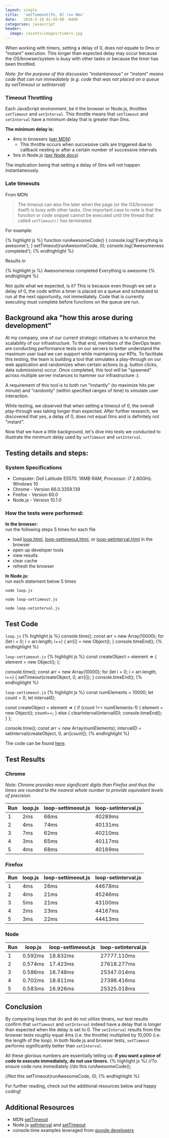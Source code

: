 ```yaml
---
layout: single
title:  'setTimeout(fn, 0) !== 0ms'
date:   2018-5-10 01:49:00 -0400
categories: javascript
header:
  image: /assets/images/timers.jpg
---
```

When working with timers, setting a delay of 0, does not equate to 0ms or "instant" execution. This longer than expected delay may occur because the OS/browser/system is busy with other tasks or because the timer has been throttled.

_Note: for the purpose of this discussion "instantaneous" or "instant" means code that can run immediately (e.g. code that was not placed on a queue by setTimeout or setInterval)_

### Timeout Throttling
Each JavaScript environment, be it the browser or Node.js, throttles `setTimeout` and `setInterval`. This throttle means that `setTimeout` and `setInterval` have a minimum delay that is greater than 0ms.  

**The minimum delay is:**
- 4ms in browsers ([per MDN](https://developer.mozilla.org/en-US/docs/Web/API/WindowOrWorkerGlobalScope/setTimeout#Notes))
  - This throttle occurs when successive calls are triggered due to callback nesting or after a certain number of successive intervals
- 1ms in Node.js ([per Node docs](https://nodejs.org/api/timers.html#timers_settimeout_callback_delay_args))

The implication being that setting a delay of 0ms will not happen instantaneously.

### Late timeouts
From MDN
> The timeout can also fire later when the page (or the OS/browser itself) is busy with other tasks.  One important case to note is that the function or code snippet cannot be executed until the thread that called `setTimeout()` has terminated. 

For example:

{% highlight js %}
function runAwesomeCode() {
    console.log('Everything is awesome');
}
setTimeout(runAwesomeCode, 0);
console.log('Awesomeness completed');
{% endhighlight %}

Results in

{% highlight js %}
Awesomeness completed
Everything is awesome
{% endhighlight %}

Not quite what we expected, is it?  This is because even though we set a delay of 0, the code within a timer is placed on a queue and scheduled to run at the next opportunity, not immediately. Code that is currently executing  must complete before functions on the queue are run.

## Background aka "how this arose during development"
At my company, one of our current strategic initiatives is to enhance the scalability of our infrastructure.  To that end, members of the DevOps team are conducting performance tests on our servers to better understand the maximum user load we can support while maintaining our KPIs. To facilitate this testing, the team is building a tool that simulates a play-through on our web application and randomizes when certain actions (e.g. button clicks, data submissions) occur. Once completed, this tool will be "spawned" across multiple server instances to hammer our infrastructure :).

A requirement of this tool is to both run "instantly" (to maximize hits per minute) and "randomly" (within specified ranges of time) to simulate user interaction.

While testing, we observed that when setting a timeout of 0, the overall play-through was taking longer than expected.  After further research, we discovered that yes, a delay of 0, does not equal 0ms and is definitely not "instant".  

Now that we have a little background, let's dive into tests we conducted to illustrate the minimum delay used by `setTimeout` and `setInterval`.

## Testing details and steps:

### System Specifications
- Computer: Dell Latitude E5570. 16MB RAM, Processor: i7 2.60GHz. Windows 10
- Chrome - Version 66.0.3359.139
- Firefox - Version 60.0
- Node.js - Version 10.1.0

### How the tests were performed:  
**In the browser:**  
run the following steps 5 times for each file
- load [loop.html](https://github.com/ajahne/js-examples/blob/master/timers/settimeout/loop.html), [loop-settimeout.html](https://github.com/ajahne/js-examples/blob/master/timers/settimeout/loop-settimeout.html), or [loop-setinterval.html](https://github.com/ajahne/js-examples/blob/master/timers/settimeout/loop-setinterval.html) in the browser
- open up developer tools
- view results
- clear cache
- refresh the browser

**In Node.js:**  
run each statement below 5 times
```
node loop.js
```
```
node loop-settimeout.js
```
```
node loop-setinterval.js
```

## Test Code
`loop.js`
{% highlight js %}
console.time();
const arr = new Array(10000);
for (let i = 0; i < arr.length; i++) {
  arr[i] = new Object();
}
console.timeEnd();
{% endhighlight %}

`loop-settimeout.js`
{% highlight js %}
const createObject = element => {
  element = new Object();
};

console.time();
const arr = new Array(10000);
for (let i = 0; i < arr.length; i++) {
  setTimeout(createObject, 0, arr[i]);
}
console.timeEnd();
{% endhighlight %}

`loop-settimeout.js`
{% highlight js %}
const numElements = 10000;
let count = 0;
let intervalID;

const createObject = element => {
  if (count !== numElements-1) {
    element = new Object();
    count++;
  }
  else {
    clearInterval(intervalID);
    console.timeEnd();
  }
};

console.time();
const arr = new Array(numElements);
intervalID = setInterval(createObject, 0, arr[count]);
{% endhighlight %}

The code can be found [here](https://github.com/ajahne/js-examples/tree/master/timers/settimeout).

## Test Results
### Chrome
_Note: Chrome provides more significant digits than Firefox and thus the times are rounded to the nearest whole number to provide equivalent levels of precision._

|Run      |loop.js      |loop-settimeout.js|loop-setinterval.js
|---------|-------------|------------------|------------------|
|1        |2ms          |66ms              |40289ms
|2        |4ms          |74ms              |40131ms
|3        |7ms          |62ms              |40210ms
|4        |3ms          |65ms              |40117ms
|5        |4ms          |68ms              |40169ms

### Firefox  

|Run      |loop.js      |loop-settimeout.js|loop-setinterval.js
|---------|-------------|------------------|------------------|
|1        |4ms          |26ms              |44678ms
|2        |4ms          |21ms              |45246ms
|3        |5ms          |21ms              |43100ms
|4        |2ms          |23ms              |44167ms
|5        |3ms          |22ms              |44413ms

### Node  

|Run      |loop.js      |loop-settimeout.js|loop-setinterval.js
|---------|-------------|------------------|------------------|
|1        |0.592ms      |18.832ms          |27777.110ms
|2        |0.574ms      |17.423ms          |27618.277ms          
|3        |0.586ms      |16.748ms          |25347.014ms
|4        |0.702ms      |18.811ms          |27398.416ms
|5        |0.583ms      |16.926ms          |25325.018ms

## Conclusion
By comparing loops that do and do not utilize timers, our test results confirm that `setTimeout` and `setInterval` indeed have a delay that is longer than expected when the delay is set to 0. The `setInterval` results from the browser tests roughly equal 4ms (i.e. the throttle) multiplied by 10,000 (i.e. the length of the loop). In both Node.js and browser tests, `setTimeout` performs significantly better than `setInterval`.   

All these glorious numbers are essentially telling us: **if you want a piece of code to execute immediately, do not use timers.**
{% highlight js %}
//To ensure code runs immediately
//do this
runAwesomeCode();

//Not this
setTimeout(runAwesomeCode, 0);
{% endhighlight %}

For further reading, check out the additional resources below and happy coding! 

## Additional Resources
- MDN [setTimeout](https://developer.mozilla.org/en-US/docs/Web/API/WindowOrWorkerGlobalScope/setTimeout)
- Node.js [setInterval](https://nodejs.org/api/timers.html#timers_setinterval_callback_delay_args)
and [setTimeout](https://nodejs.org/api/timers.html#timers_settimeout_callback_delay_args)
- console.time examples leveraged from [google developers](https://developers.google.com/web/tools/chrome-devtools/console/console-reference)
